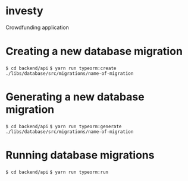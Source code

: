 # investy
Crowdfunding application


# Creating a new database migration
`$ cd backend/api`
`$ yarn run typeorm:create ./libs/database/src/migrations/name-of-migration`

# Generating a new database migration
`$ cd backend/api`
`$ yarn run typeorm:generate ./libs/database/src/migrations/name-of-migration`

# Running database migrations
`$ cd backend/api`
`$ yarn run typeorm:run`